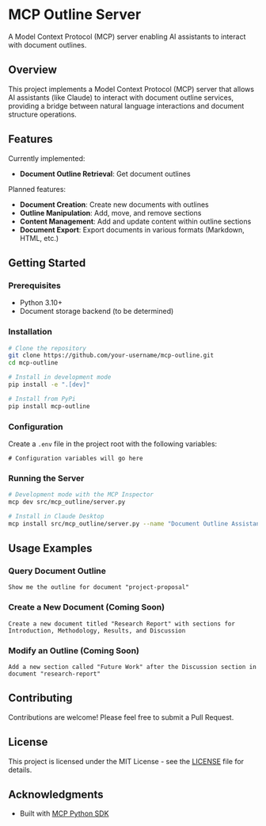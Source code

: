 # MCP Outline Server

A Model Context Protocol (MCP) server enabling AI assistants to interact with document outlines.

## Overview

This project implements a Model Context Protocol (MCP) server that allows AI assistants (like Claude) to interact with document outline services, providing a bridge between natural language interactions and document structure operations.

## Features

Currently implemented:
- **Document Outline Retrieval**: Get document outlines

Planned features:
- **Document Creation**: Create new documents with outlines
- **Outline Manipulation**: Add, move, and remove sections
- **Content Management**: Add and update content within outline sections
- **Document Export**: Export documents in various formats (Markdown, HTML, etc.)

## Getting Started

### Prerequisites

- Python 3.10+
- Document storage backend (to be determined)

### Installation

```bash
# Clone the repository
git clone https://github.com/your-username/mcp-outline.git
cd mcp-outline

# Install in development mode
pip install -e ".[dev]"

# Install from PyPi
pip install mcp-outline
```

### Configuration

Create a `.env` file in the project root with the following variables:

```
# Configuration variables will go here
```

### Running the Server

```bash
# Development mode with the MCP Inspector
mcp dev src/mcp_outline/server.py

# Install in Claude Desktop
mcp install src/mcp_outline/server.py --name "Document Outline Assistant"
```

## Usage Examples

### Query Document Outline

```
Show me the outline for document "project-proposal"
```

### Create a New Document (Coming Soon)

```
Create a new document titled "Research Report" with sections for Introduction, Methodology, Results, and Discussion
```

### Modify an Outline (Coming Soon)

```
Add a new section called "Future Work" after the Discussion section in document "research-report"
```

## Contributing

Contributions are welcome! Please feel free to submit a Pull Request.

## License

This project is licensed under the MIT License - see the [LICENSE](LICENSE) file for details.

## Acknowledgments

- Built with [MCP Python SDK](https://github.com/modelcontextprotocol/python-sdk)
